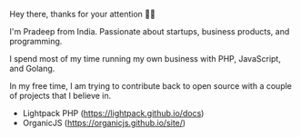 Hey there, thanks for your attention 👋😀

I'm Pradeep from India. Passionate about startups, business products, and programming. 

I spend most of my time running my own business with PHP, JavaScript, and Golang. 

In my free time, I am trying to contribute back to open source with a couple of projects that I believe in. 

* Lightpack PHP (https://lightpack.github.io/docs)
* OrganicJS (https://organicjs.github.io/site/)
